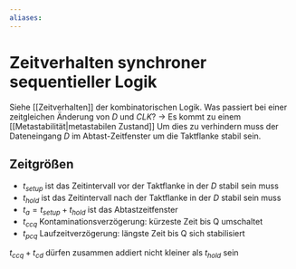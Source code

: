 ```yaml
---
aliases: 
---
```

# Zeitverhalten synchroner sequentieller Logik
Siehe [[Zeitverhalten]] der kombinatorischen Logik.
Was passiert bei einer zeitgleichen Änderung von $D$ und $CLK$?
-> Es kommt zu einem [[Metastabilität|metastabilen Zustand]]
Um dies zu verhindern muss der Dateneingang $D$ im Abtast-Zeitfenster um die Taktflanke stabil sein.
## Zeitgrößen
- $t_{setup}$ ist das Zeitintervall vor der Taktflanke in der $D$ stabil sein muss
- $t_{hold}$ ist das Zeitintervall nach der Taktflanke in der $D$ stabil sein muss
- $t_a=t_{setup}+t_{hold}$ ist das Abtastzeitfenster
- $t_{ccq}$ Kontaminationsverzögerung: kürzeste Zeit bis Q umschaltet
- $t_{pcq}$ Laufzeitverzögerung: längste Zeit bis Q sich stabilisiert

$t_{ccq}+t_{cd}$ dürfen zusammen addiert nicht kleiner als $t_{hold}$ sein